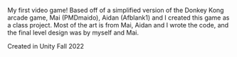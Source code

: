 My first video game! Based off of a simplified version of the Donkey Kong arcade game, Mai (PMDmaido), Aidan (Afblank1) and I created this game as a class project. Most of the art is from Mai, Aidan and I wrote the code, and the final level design was by myself and Mai.

Created in Unity
Fall 2022
